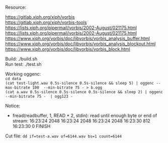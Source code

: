 Resource:

https://gitlab.xiph.org/xiph/vorbis  
https://gitlab.xiph.org/xiph/vorbis-tools  
https://lists.xiph.org/pipermail/vorbis/2002-August/021175.html  
https://lists.xiph.org/pipermail/vorbis/2002-August/021175.html  
https://www.xiph.org/vorbis/doc/libvorbis/vorbis_analysis_buffer.html  
https://www.xiph.org/vorbis/doc/libvorbis/vorbis_analysis_blockout.html  
https://www.xiph.org/vorbis/doc/libvorbis/vorbis_block.html  


Build: ./build.sh  
Run test: ./test.sh  

Working oggenc:   
`cd data`  
`(cat test-light.wav 0.5s-silence 0.5s-silence && sleep 5) | oggenc --max-bitrate 100  --min-bitrate 75 - > b.ogg`  
`(cat a.wav 0.5s-silence 0.5s-silence 0.5s-silence && sleep 2) | oggenc --min-bitrate 75 -  | ogg123 -`

Notice:
- fread(readbuffer, 1, READ * 2, stdin): read until enough byte or end of stream:
16:23:24 2048
16:23:24 2048
16:23:24 2048
16:23:30 812
16:23:30 0
FINISH

Cut file:
`dd if=test-a.wav of=6144.wav bs=1 count=6144`
